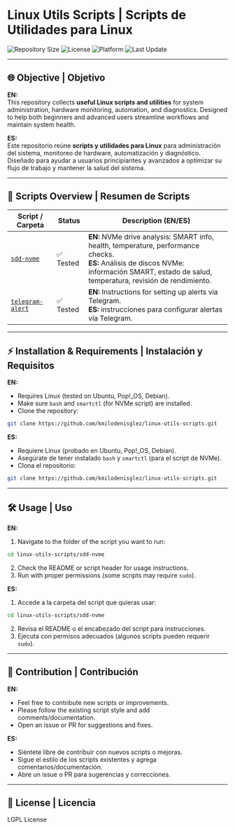 # Linux Utils Scripts | Scripts de Utilidades para Linux

![Repository Size](https://img.shields.io/github/languages/code-size/kmilodenisglez/linux-utils-scripts)
![License](https://img.shields.io/badge/license-LGPL-green)
![Platform](https://img.shields.io/badge/platform-Linux-orange)
![Last Update](https://img.shields.io/github/last-commit/kmilodenisglez/linux-utils-scripts)

---

## 🌐 Objective | Objetivo

**EN:**  
This repository collects **useful Linux scripts and utilities** for system administration, hardware monitoring, automation, and diagnostics. Designed to help both beginners and advanced users streamline workflows and maintain system health.

**ES:**  
Este repositorio reúne **scripts y utilidades para Linux** para administración del sistema, monitoreo de hardware, automatización y diagnóstico. Diseñado para ayudar a usuarios principiantes y avanzados a optimizar su flujo de trabajo y mantener la salud del sistema.

---

## 📂 Scripts Overview | Resumen de Scripts

| Script / Carpeta               | Status | Description (EN/ES) |
|--------------------------------|--------|-------------------|
| [`sdd-nvme`](./sdd-nvme)       | ✅ Tested | **EN:** NVMe drive analysis: SMART info, health, temperature, performance checks. <br> **ES:** Análisis de discos NVMe: información SMART, estado de salud, temperatura, revisión de rendimiento. |
| [`telegram-alert`](./TELEGRAM-INTEGRATION.md) | ✅ Tested | **EN:** Instructions for setting up alerts via Telegram. <br> **ES:** instrucciones para configurar alertas vía Telegram. |
<!-- Puedes agregar más filas aquí cuando agregues nuevos scripts -->

---

## ⚡ Installation & Requirements | Instalación y Requisitos

**EN:**  
- Requires Linux (tested on Ubuntu, Pop!_OS, Debian).  
- Make sure `bash` and `smartctl` (for NVMe script) are installed.  
- Clone the repository:  
```bash
git clone https://github.com/kmilodenisglez/linux-utils-scripts.git
````

**ES:**

* Requiere Linux (probado en Ubuntu, Pop!_OS, Debian).
* Asegúrate de tener instalado `bash` y `smartctl` (para el script de NVMe).
* Clona el repositorio:

```bash
git clone https://github.com/kmilodenisglez/linux-utils-scripts.git
```

---

## 🛠️ Usage | Uso

**EN:**

1. Navigate to the folder of the script you want to run:

```bash
cd linux-utils-scripts/sdd-nvme
```

2. Check the README or script header for usage instructions.
3. Run with proper permissions (some scripts may require `sudo`).

**ES:**

1. Accede a la carpeta del script que quieras usar:

```bash
cd linux-utils-scripts/sdd-nvme
```

2. Revisa el README o el encabezado del script para instrucciones.
3. Ejecuta con permisos adecuados (algunos scripts pueden requerir `sudo`).

---

## 📝 Contribution | Contribución

**EN:**

* Feel free to contribute new scripts or improvements.
* Please follow the existing script style and add comments/documentation.
* Open an issue or PR for suggestions and fixes.

**ES:**

* Siéntete libre de contribuir con nuevos scripts o mejoras.
* Sigue el estilo de los scripts existentes y agrega comentarios/documentación.
* Abre un issue o PR para sugerencias y correcciones.

---

## 📌 License | Licencia

LGPL License
